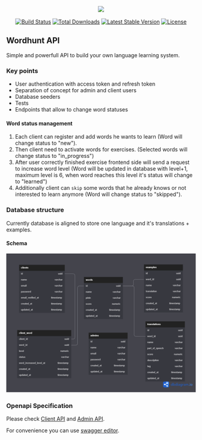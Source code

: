 <p align="center"><a href="https://laravel.com" target="_blank"><img src="https://raw.githubusercontent.com/laravel/art/master/logo-lockup/5%20SVG/2%20CMYK/1%20Full%20Color/laravel-logolockup-cmyk-red.svg" width="400"></a></p>

<p align="center">
<a href="https://travis-ci.org/laravel/framework"><img src="https://travis-ci.org/laravel/framework.svg" alt="Build Status"></a>
<a href="https://packagist.org/packages/laravel/framework"><img src="https://img.shields.io/packagist/dt/laravel/framework" alt="Total Downloads"></a>
<a href="https://packagist.org/packages/laravel/framework"><img src="https://img.shields.io/packagist/v/laravel/framework" alt="Latest Stable Version"></a>
<a href="https://packagist.org/packages/laravel/framework"><img src="https://img.shields.io/packagist/l/laravel/framework" alt="License"></a>
</p>

## Wordhunt API

Simple and powerfull API to build your own language learning system.

### Key points

-   User authentication with access token and refresh token
-   Separation of concept for admin and client users
-   Database seeders
-   Tests
-   Endpoints that allow to change word statuses

#### Word status management

1. Each client can register and add words he wants to learn (Word will change status to "new").
2. Then client need to activate words for exercises. (Selected words will change status to "in_progress")
3. After user correctly finished exercise frontend side will send a request to increase word level (Word will be updated in database with level+1, maximum level is 6, when word reaches this level it's status will change to "learned")
4. Additionally client can `skip` some words that he already knows or not interested to learn anymore (Word will change status to "skipped").

### Database structure

Currently database is aligned to store one language and it's translations + examples.

#### Schema

<p align="center">
<a href="https://raw.githubusercontent.com/IvanDanylenko/wordhunt/master/backend/docs/database.png" target="_blank"><img src="https://raw.githubusercontent.com/IvanDanylenko/wordhunt/master/backend/docs/database.png" width="800"></a>
</p>

### Openapi Specification

Please check [Client API](https://github.com/IvanDanylenko/wordhunt/blob/master/backend/docs/openapi/client-api.yml) and [Admin API](https://github.com/IvanDanylenko/wordhunt/blob/master/backend/docs/openapi/admin-api.yml).

For convenience you can use [swagger editor](https://editor.swagger.io).
